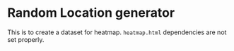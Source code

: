 # Random Location generator
This is to create a dataset for heatmap. `heatmap.html` dependencies are not set properly.